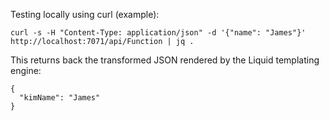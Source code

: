 Testing locally using curl (example):
```
curl -s -H "Content-Type: application/json" -d '{"name": "James"}' http://localhost:7071/api/Function | jq .
```

This returns back the transformed JSON rendered by the Liquid templating engine:
```
{
  "kimName": "James"
}
```

